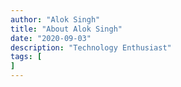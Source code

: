 ```yaml
---
author: "Alok Singh"
title: "About Alok Singh"
date: "2020-09-03"
description: "Technology Enthusiast"
tags: [
]
---
```


